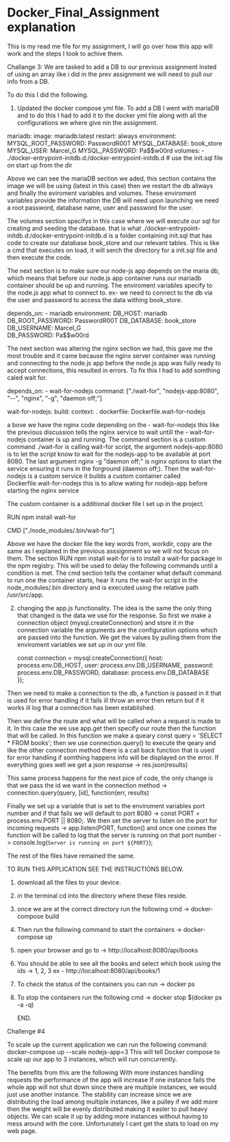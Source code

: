 # Docker_Final_Assignment explanation

This is my read me file for my assignment, I will go over how this app will work and the steps I took to achive them.

Challange 3: We are tasked to add a DB to our previous assignment insted of using an array like i did in the prev assignment 
we will need to pull our info from a DB. 

To do this I did the following. 

1. Updated the docker compose yml file.
To add a DB I went with mariaDB and to do this I had to add it to the docker yml file along with all the configurations we where give nin the assignment.

mariadb:
    image: mariadb:latest
    restart: always
    environment:
      MYSQL_ROOT_PASSWORD: PasswordR00T
      MYSQL_DATABASE: book_store
      MYSQL_USER: Marcel_G
      MYSQL_PASSWORD: Pa$$w00rd
    volumes:
      - ./docker-entrypoint-initdb.d:/docker-entrypoint-initdb.d # use the init.sql file on start up from the dir 

  Above we can see the mariaDB section we aded, this section contains the image we will be using (latest in this case) then we restart the db allways and finally the eviroment variables and volumes. 
  These enviroment variables provide the information the DB will need upon launching we need a root password, database name, user and password for the user. 

  The volumes section specifys in this case where we will execute our sql for creating and seeding the database. 
  that is what ./docker-entrypoint-initdb.d:/docker-entrypoint-initdb.d is a folder containing init.sql that has code to create our database book_store and our relevant tables. This is like a cmd that executes on load, it will serch the directory for a init.sql file and then execute the code. 

  The next section is to make sure our node-js app depends on the maria db, which means that before our node.js app container runs our mariadb container should be up and running. The enviroment variables specify to the node.js app what to connect to. ex- we need to connect to the db via the user and password to access the data withing book_store. 
  
  depends_on:
      - mariadb
    environment:
      DB_HOST: mariadb
      DB_ROOT_PASSWORD: PasswordR00T
      DB_DATABASE: book_store
      DB_USERNAME: Marcel_G  
      DB_PASSWORD: Pa$$w00rd

The next section was altering the nginx section we had, this gave me the most trouble and it came because the nginx server container was running and connecting to the node.js app before the node.js app was fully ready to accept connections, this resulted in errors. 
To fix this I had to add somthing caled wait for. 

  depends_on: 
      - wait-for-nodejs
    command: ["./wait-for", "nodejs-app:8080", "--", "nginx", "-g", "daemon off;"]

  wait-for-nodejs:
    build:
      context: .
      dockerfile: Dockerfile.wait-for-nodejs


a bove we have the nginx code depending on the  - wait-for-nodejs this like the previous discussion tells the nginx service to wait untill the  - wait-for-nodejs container is up and running. The command section is a custom command ./wait-for is calling wait-for script, the argument nodejs-app:8080 is to let the script know to wait for the nodejs-app to be available at port 8080. 
The last argument nginx -g "daemon off;" is nginx options to start the service ensuring it runs in the forground (daemon off;). 
Then the   wait-for-nodejs is a custom service it builds a custom container called Dockerfile.wait-for-nodejs this is to allow wating for nodejs-app before starting the nginx service 

The custom container is a additional docker file I set up in the project. 

RUN npm install wait-for

CMD ["./node_modules/.bin/wait-for"]    

Above we have the docker file the key words from, workdir, copy are the same as I explaned in the previous asssignment so we will not focus on them. The section RUN npm install wait-for is to install a wait-for package in the npm registry. This will be used to delay the following commands until a condition is met. 
The cmd section tells the container what default command to run one the container starts, hear it runs the wait-for script in the node_modules/.bin directory and is executed using the relative path /usr/src/app. 

2. changing the app.js functionality.
   The idea is the same the only thing that changed is the data we use for the response.
   So first we make a connection object (mysql.createConnection) and store it in the connection variable the arguments are the configuration options which are passed into the function. We get the values by pulling them from the enviroment variables we set up in our yml file. 
   
   const connection = mysql.createConnection({
  host: process.env.DB_HOST,
  user: process.env.DB_USERNAME,
  password: process.env.DB_PASSWORD,
  database: process.env.DB_DATABASE    
});

Then we need to make a connection to the db, a function is passed in it that is used for error handling if it fails ill throw an error then return but if it works ill log that a connection has been established. 

Then we define the route and what will be called when a request is made to it. In this case the we use app.get then specify our route then the function that will be called. 
In this function we make a queary const query = 'SELECT * FROM books'; then we use connection.query() to execute the qeary 
and like the other connection method there is a call back function that is used for error handling if somthing happens info will be displayed on the error. If everything goes well we get a json response ->  res.json(results)

This same process happens for the next pice of code, the only change is that we pass the id we want in the connection method -> connection.query(query, [id], function(err, results)

Finally we set up a variable that is set to the enviroment variables port number and if that fails we will default to port 8080 -> const PORT = process.env.PORT || 8080;. 
We then set the server to listen on the port for incoming requests -> app.listen(PORT, function() and once one comes the function will be called to log that the server is running on that port number -> console.log(`Server is running on port ${PORT}`);

The rest of the files have remained the same. 

TO RUN THIS APPLICATION SEE THE INSTRUCTIONS BELOW. 

1. download all the files to your device. 
2. in the terminal cd into the directory where these files reside.
3. once we are at the correct directory run the following cmd ->  docker-compose build
4. Then run the following command to start the containers ->  docker-compose up
5. open your browser and go to -> http://localhost:8080/api/books
6. You should be able to see all the books and select which book using the ids -> 1, 2, 3 ex - http://localhost:8080/api/books/1
7. To check the status of the containers you can run -> docker ps
8. To stop the containers run the following cmd -> docker stop $(docker ps -a -q)

   END. 



Challenge #4 

To scale up the current application we can run the following command: docker-compose up --scale nodejs-app=3
This will tell Docker compose to scale up our app to 3 instances, which will run concurrently. 

The benefits from this are the following 
With more instances handling requests the performance of the app will increase 
If one instance fails the whole app will not shut down since there are multiple instances, we would just use another instance. 
The stability can increase since we are distributing the load among multiple instances, like a pulley if we add more then the weight will be evenly distributed making it easter to pull heavy objects. 
We can scale it up by adding more instances without having to mess around with the core. 
Unfortunately I cant get the stats to load on my web page. 
